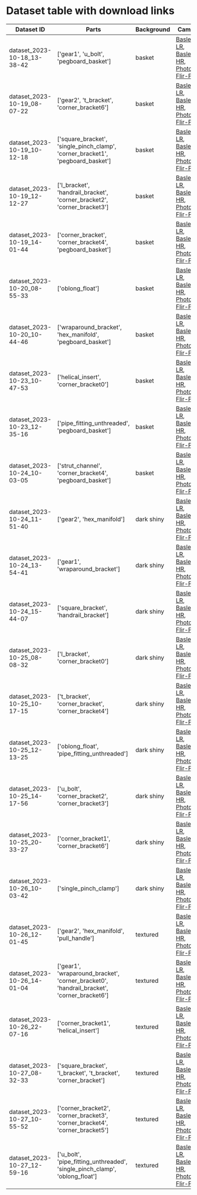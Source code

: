 # Dataset table with download links
| Dataset ID                  | Parts                                                                                               | Background | Cameras                                                                                                                              |   |
|-----------------------------|-----------------------------------------------------------------------------------------------------|------------|--------------------------------------------------------------------------------------------------------------------------------------|---|
| dataset_2023-10-18_13-38-42 | ['gear1', 'u_bolt', 'pegboard_basket']                                                              | basket     | [Basler-LR](https://github.com), [Basler-HR](https://github.com), [PhotoNeo](https://github.com), [Flir-Polar](https://github.com),  |   |
| dataset_2023-10-19_08-07-22 | ['gear2', 't_bracket', 'corner_bracket6']                                            | basket     | [Basler-LR](https://github.com), [Basler-HR](https://github.com), [PhotoNeo](https://github.com), [Flir-Polar](https://github.com),  |   |
| dataset_2023-10-19_10-12-18 | ['square_bracket', 'single_pinch_clamp', 'corner_bracket1', 'pegboard_basket']                      | basket     | [Basler-LR](https://github.com), [Basler-HR](https://github.com), [PhotoNeo](https://github.com), [Flir-Polar](https://github.com),  |   |
| dataset_2023-10-19_12-12-27 | ['l_bracket', 'handrail_bracket', 'corner_bracket2', 'corner_bracket3']              | basket     | [Basler-LR](https://github.com), [Basler-HR](https://github.com), [PhotoNeo](https://github.com), [Flir-Polar](https://github.com),  |   |
| dataset_2023-10-19_14-01-44 | ['corner_bracket', 'corner_bracket4', 'pegboard_basket']                             | basket     | [Basler-LR](https://github.com), [Basler-HR](https://github.com), [PhotoNeo](https://github.com), [Flir-Polar](https://github.com),  |   |
| dataset_2023-10-20_08-55-33 | ['oblong_float']                                                  | basket     | [Basler-LR](https://github.com), [Basler-HR](https://github.com), [PhotoNeo](https://github.com), [Flir-Polar](https://github.com),  |   |
| dataset_2023-10-20_10-44-46 | ['wraparound_bracket', 'hex_manifold', 'pegboard_basket']                        | basket     | [Basler-LR](https://github.com), [Basler-HR](https://github.com), [PhotoNeo](https://github.com), [Flir-Polar](https://github.com),  |   |
| dataset_2023-10-23_10-47-53 | ['helical_insert', 'corner_bracket0']                                                | basket     | [Basler-LR](https://github.com), [Basler-HR](https://github.com), [PhotoNeo](https://github.com), [Flir-Polar](https://github.com),  |   |
| dataset_2023-10-23_12-35-16 | ['pipe_fitting_unthreaded', 'pegboard_basket']                                       | basket     | [Basler-LR](https://github.com), [Basler-HR](https://github.com), [PhotoNeo](https://github.com), [Flir-Polar](https://github.com),  |   |
| dataset_2023-10-24_10-03-05 | ['strut_channel', 'corner_bracket4', 'pegboard_basket']                      | basket     | [Basler-LR](https://github.com), [Basler-HR](https://github.com), [PhotoNeo](https://github.com), [Flir-Polar](https://github.com),  |   |
| dataset_2023-10-24_11-51-40 | ['gear2', 'hex_manifold']                                                                           | dark shiny		 | [Basler-LR](https://github.com), [Basler-HR](https://github.com), [PhotoNeo](https://github.com), [Flir-Polar](https://github.com),  |   |
| dataset_2023-10-24_13-54-41 | ['gear1', 'wraparound_bracket']                                                                     | dark shiny		 | [Basler-LR](https://github.com), [Basler-HR](https://github.com), [PhotoNeo](https://github.com), [Flir-Polar](https://github.com),  |   |
| dataset_2023-10-24_15-44-07 | ['square_bracket', 'handrail_bracket']                                                              | dark shiny		 | [Basler-LR](https://github.com), [Basler-HR](https://github.com), [PhotoNeo](https://github.com), [Flir-Polar](https://github.com),  |   |
| dataset_2023-10-25_08-08-32 | ['l_bracket', 'corner_bracket0']                                                  | dark shiny		 | [Basler-LR](https://github.com), [Basler-HR](https://github.com), [PhotoNeo](https://github.com), [Flir-Polar](https://github.com),  |   |
| dataset_2023-10-25_10-17-15 | ['t_bracket', 'corner_bracket', 'corner_bracket4']                                   | dark shiny		 | [Basler-LR](https://github.com), [Basler-HR](https://github.com), [PhotoNeo](https://github.com), [Flir-Polar](https://github.com),  |   |
| dataset_2023-10-25_12-13-25 | ['oblong_float', 'pipe_fitting_unthreaded']                                      | dark shiny		 | [Basler-LR](https://github.com), [Basler-HR](https://github.com), [PhotoNeo](https://github.com), [Flir-Polar](https://github.com),  |   |
| dataset_2023-10-25_14-17-56 | ['u_bolt', 'corner_bracket2', 'corner_bracket3']                                 | dark shiny		 | [Basler-LR](https://github.com), [Basler-HR](https://github.com), [PhotoNeo](https://github.com), [Flir-Polar](https://github.com),  |   |
| dataset_2023-10-25_20-33-27 | ['corner_bracket1', 'corner_bracket6']                        | dark shiny		 | [Basler-LR](https://github.com), [Basler-HR](https://github.com), [PhotoNeo](https://github.com), [Flir-Polar](https://github.com),  |   |
| dataset_2023-10-26_10-03-42 | ['single_pinch_clamp']                                                               | dark shiny		 | [Basler-LR](https://github.com), [Basler-HR](https://github.com), [PhotoNeo](https://github.com), [Flir-Polar](https://github.com),  |   |
| dataset_2023-10-26_12-01-45 | ['gear2', 'hex_manifold', 'pull_handle']                                                            | textured   | [Basler-LR](https://github.com), [Basler-HR](https://github.com), [PhotoNeo](https://github.com), [Flir-Polar](https://github.com),  |   |
| dataset_2023-10-26_14-01-04 | ['gear1', 'wraparound_bracket', 'corner_bracket0', 'handrail_bracket', 'corner_bracket6']           | textured   | [Basler-LR](https://github.com), [Basler-HR](https://github.com), [PhotoNeo](https://github.com), [Flir-Polar](https://github.com),  |   |
| dataset_2023-10-26_22-07-16 | ['corner_bracket1', 'helical_insert']                             | textured   | [Basler-LR](https://github.com), [Basler-HR](https://github.com), [PhotoNeo](https://github.com), [Flir-Polar](https://github.com),  |   |
| dataset_2023-10-27_08-32-33 | ['square_bracket', 'l_bracket', 't_bracket', 'corner_bracket']                       | textured   | [Basler-LR](https://github.com), [Basler-HR](https://github.com), [PhotoNeo](https://github.com), [Flir-Polar](https://github.com),  |   |
| dataset_2023-10-27_10-55-52 | ['corner_bracket2', 'corner_bracket3', 'corner_bracket4', 'corner_bracket5'] | textured   | [Basler-LR](https://github.com), [Basler-HR](https://github.com), [PhotoNeo](https://github.com), [Flir-Polar](https://github.com),  |   |
| dataset_2023-10-27_12-59-16 | ['u_bolt', 'pipe_fitting_unthreaded', 'single_pinch_clamp', 'oblong_float']                         | textured   | [Basler-LR](https://github.com), [Basler-HR](https://github.com), [PhotoNeo](https://github.com), [Flir-Polar](https://github.com),  |   |

